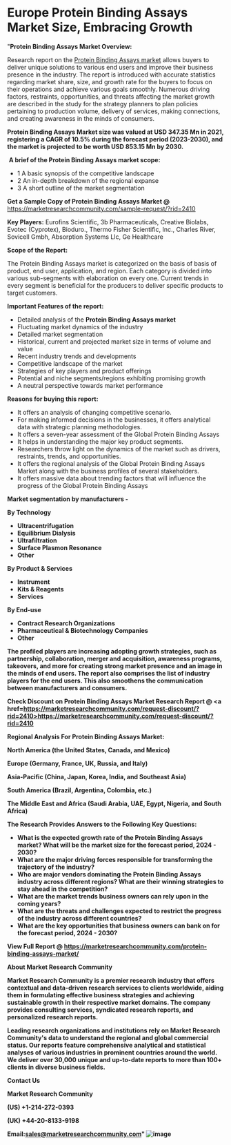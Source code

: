 # Europe Protein Binding Assays Market Size, Embracing Growth
"<strong>Protein Binding Assays Market Overview:</strong>

Research report on the <a href=https://marketresearchcommunity.com/protein-binding-assays-market/>Protein Binding Assays market</a> allows buyers to deliver unique solutions to various end users and improve their business presence in the industry. The report is introduced with accurate statistics regarding market share, size, and growth rate for the buyers to focus on their operations and achieve various goals smoothly. Numerous driving factors, restraints, opportunities, and threats affecting the market growth are described in the study for the strategy planners to plan policies pertaining to production volume, delivery of services, making connections, and creating awareness in the minds of consumers.

<strong>Protein Binding Assays Market size was valued at USD 347.35 Mn in 2021, registering a CAGR of 10.5% during the forecast period (2023-2030), and the market is projected to be worth USD 853.15 Mn by 2030.</strong>

 <Strong>A brief of the Protein Binding Assays market scope:</Strong>
<ul>
 <li>1  A basic synopsis of the competitive landscape</li>
 <li>2  An in-depth breakdown of the regional expanse</li>
 <li>3  A short outline of the market segmentation</li>
</ul>
<strong>Get a Sample Copy of Protein Binding Assays Market @ </b></strong><a href=https://marketresearchcommunity.com/sample-request/?rid=2410><u>https://marketresearchcommunity.com/sample-request/?rid=2410</u></a>

<strong>Key Players:</strong> 
Eurofins Scientific, 3b Pharmaceuticals, Creative Biolabs, Evotec (Cyprotex), Bioduro., Thermo Fisher Scientific, Inc., Charles River, Sovicell Gmbh, Absorption Systems Llc, Ge Healthcare

<strong>Scope of the Report:</strong>

The Protein Binding Assays market is categorized on the basis of basis of product, end user, application, and region. Each category is divided into various sub-segments with elaboration on every one. Current trends in every segment is beneficial for the producers to deliver specific products to target customers.

<strong><b>Important Features of the report:</b></strong>
<ul>
  <li>Detailed analysis of the <strong><b>Protein Binding Assays </b></strong><strong><b>market</b></strong></li>
  <li>Fluctuating market dynamics of the industry</li>
  <li>Detailed market segmentation</li>
  <li>Historical, current and projected market size in terms of volume and value</li>
  <li>Recent industry trends and developments</li>
  <li>Competitive landscape of the market</li>
  <li>Strategies of key players and product offerings</li>
  <li>Potential and niche segments/regions exhibiting promising growth</li>
  <li>A neutral perspective towards market performance</li>
</ul>
<strong><b>Reasons for buying this report:</b></strong>
<ul>
  <li>It offers an analysis of changing competitive scenario.</li>
  <li>For making informed decisions in the businesses, it offers analytical data with strategic planning methodologies.</li>
  <li>It offers a seven-year assessment of the Global Protein Binding Assays</li>
  <li>It helps in understanding the major key product segments.</li>
  <li>Researchers throw light on the dynamics of the market such as drivers, restraints, trends, and opportunities.</li>
  <li>It offers the regional analysis of the Global Protein Binding Assays Market along with the business profiles of several stakeholders.</li>
  <li>It offers massive data about trending factors that will influence the progress of the Global Protein Binding Assays</li>
</ul>

<strong>Market segmentation by manufacturers -</strong>


<strong><strong>By Technology</strong></h4>
<ul>
 	<li>Ultracentrifugation</li>
 	<li>Equilibrium Dialysis</li>
 	<li>Ultrafiltration</li>
 	<li>Surface Plasmon Resonance</li>
 	<li>Other</li>
</ul>
<strong><strong>By Product &amp; Services</strong></h4>
<ul>
 	<li>Instrument</li>
 	<li>Kits &amp; Reagents</li>
 	<li>Services</li>
</ul>
<strong><strong>By End-use</strong></h4>
<ul>
 	<li>Contract Research Organizations</li>
 	<li>Pharmaceutical &amp; Biotechnology Companies</li>
 	<li>Other</li>
</ul>

The profiled players are increasing adopting growth strategies, such as partnership, collaboration, merger and acquisition, awareness programs, takeovers, and more for creating strong market presence and an image in the minds of end users. The report also comprises the list of industry players for the end users. This also smoothens the communication between manufacturers and consumers.

<strong><b>Check Discount on Protein Binding Assays Market Research Report @ </b></strong><a href=https://marketresearchcommunity.com/request-discount/?rid=2410><u>https://marketresearchcommunity.com/request-discount/?rid=2410</u></a>

<strong>Regional Analysis For Protein Binding Assays Market:</strong>

<strong>North America</strong> (the United States, Canada, and Mexico)

<strong>Europe</strong> (Germany, France, UK, Russia, and Italy)

<strong>Asia-Pacific</strong> (China, Japan, Korea, India, and Southeast Asia)

<strong>South America</strong> (Brazil, Argentina, Colombia, etc.)

<strong>The Middle East and Africa</strong> (Saudi Arabia, UAE, Egypt, Nigeria, and South Africa)

<strong>The Research Provides Answers to the Following Key Questions:</strong>
<ul>
 	<li>What is the expected growth rate of the Protein Binding Assays market? What will be the market size for the forecast period, 2024 - 2030?</li>
 	<li>What are the major driving forces responsible for transforming the trajectory of the industry?</li>
 	<li>Who are major vendors dominating the Protein Binding Assays industry across different regions? What are their winning strategies to stay ahead in the competition?</li>
 	<li>What are the market trends business owners can rely upon in the coming years?</li>
 	<li>What are the threats and challenges expected to restrict the progress of the industry across different countries?</li>
 	<li>What are the key opportunities that business owners can bank on for the forecast period, 2024 - 2030?</li>
</ul>

<strong>View Full Report @</strong> <a href=https://marketresearchcommunity.com/protein-binding-assays-market/>https://marketresearchcommunity.com/protein-binding-assays-market/</a>

<strong>About Market Research Community</strong>

Market Research Community is a premier research industry that offers contextual and data-driven research services to clients worldwide, aiding them in formulating effective business strategies and achieving sustainable growth in their respective market domains. The company provides consulting services, syndicated research reports, and personalized research reports.

Leading research organizations and institutions rely on Market Research Community's data to understand the regional and global commercial status. Our reports feature comprehensive analytical and statistical analyses of various industries in prominent countries around the world. We deliver over 30,000 unique and up-to-date reports to more than 100+ clients in diverse business fields.

<strong>Contact Us</strong>

<strong>Market Research Community</strong>

(US) +1-214-272-0393

(UK) +44-20-8133-9198

<strong>Email:</strong>sales@marketresearchcommunity.com"
![image](https://github.com/radhad123/marketresearchreports/assets/158307692/5a13c236-a86b-401d-a56c-9feff9ed18fa)
